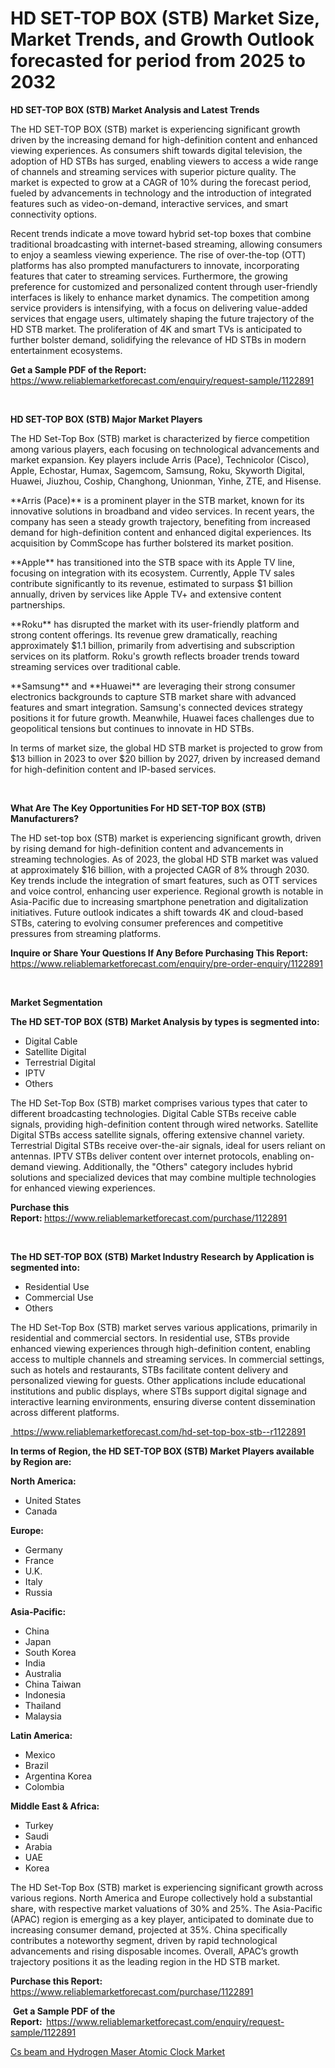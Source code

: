 <p><h1>HD SET-TOP BOX (STB) Market Size, Market Trends, and Growth Outlook forecasted for period from 2025 to 2032</h1></p><p><strong>HD SET-TOP BOX (STB) Market Analysis and Latest Trends</strong></p>
<p><p>The HD SET-TOP BOX (STB) market is experiencing significant growth driven by the increasing demand for high-definition content and enhanced viewing experiences. As consumers shift towards digital television, the adoption of HD STBs has surged, enabling viewers to access a wide range of channels and streaming services with superior picture quality. The market is expected to grow at a CAGR of 10% during the forecast period, fueled by advancements in technology and the introduction of integrated features such as video-on-demand, interactive services, and smart connectivity options.</p><p>Recent trends indicate a move toward hybrid set-top boxes that combine traditional broadcasting with internet-based streaming, allowing consumers to enjoy a seamless viewing experience. The rise of over-the-top (OTT) platforms has also prompted manufacturers to innovate, incorporating features that cater to streaming services. Furthermore, the growing preference for customized and personalized content through user-friendly interfaces is likely to enhance market dynamics. The competition among service providers is intensifying, with a focus on delivering value-added services that engage users, ultimately shaping the future trajectory of the HD STB market. The proliferation of 4K and smart TVs is anticipated to further bolster demand, solidifying the relevance of HD STBs in modern entertainment ecosystems.</p></p>
<p><strong>Get a Sample PDF of the Report:&nbsp;</strong> <a href="https://www.reliablemarketforecast.com/enquiry/request-sample/1122891?utm_campaign=1141&utm_medium=2&utm_source=Github&utm_content=ia&utm_term=13022025&utm_id=hd-set-top-box-stb">https://www.reliablemarketforecast.com/enquiry/request-sample/1122891</a></p>
<p>&nbsp;</p>
<p><strong>HD SET-TOP BOX (STB) Major Market Players</strong></p>
<p><p>The HD Set-Top Box (STB) market is characterized by fierce competition among various players, each focusing on technological advancements and market expansion. Key players include Arris (Pace), Technicolor (Cisco), Apple, Echostar, Humax, Sagemcom, Samsung, Roku, Skyworth Digital, Huawei, Jiuzhou, Coship, Changhong, Unionman, Yinhe, ZTE, and Hisense.</p><p>**Arris (Pace)** is a prominent player in the STB market, known for its innovative solutions in broadband and video services. In recent years, the company has seen a steady growth trajectory, benefiting from increased demand for high-definition content and enhanced digital experiences. Its acquisition by CommScope has further bolstered its market position.</p><p>**Apple** has transitioned into the STB space with its Apple TV line, focusing on integration with its ecosystem. Currently, Apple TV sales contribute significantly to its revenue, estimated to surpass $1 billion annually, driven by services like Apple TV+ and extensive content partnerships.</p><p>**Roku** has disrupted the market with its user-friendly platform and strong content offerings. Its revenue grew dramatically, reaching approximately $1.1 billion, primarily from advertising and subscription services on its platform. Roku's growth reflects broader trends toward streaming services over traditional cable.</p><p>**Samsung** and **Huawei** are leveraging their strong consumer electronics backgrounds to capture STB market share with advanced features and smart integration. Samsung's connected devices strategy positions it for future growth. Meanwhile, Huawei faces challenges due to geopolitical tensions but continues to innovate in HD STBs.</p><p>In terms of market size, the global HD STB market is projected to grow from $13 billion in 2023 to over $20 billion by 2027, driven by increased demand for high-definition content and IP-based services.</p></p>
<p>&nbsp;</p>
<p><strong>What Are The Key Opportunities For HD SET-TOP BOX (STB) Manufacturers?</strong></p>
<p><p>The HD set-top box (STB) market is experiencing significant growth, driven by rising demand for high-definition content and advancements in streaming technologies. As of 2023, the global HD STB market was valued at approximately $16 billion, with a projected CAGR of 8% through 2030. Key trends include the integration of smart features, such as OTT services and voice control, enhancing user experience. Regional growth is notable in Asia-Pacific due to increasing smartphone penetration and digitalization initiatives. Future outlook indicates a shift towards 4K and cloud-based STBs, catering to evolving consumer preferences and competitive pressures from streaming platforms.</p></p>
<p><strong>Inquire or Share Your Questions If Any Before Purchasing This Report:</strong> <a href="https://www.reliablemarketforecast.com/enquiry/pre-order-enquiry/1122891?utm_campaign=1141&utm_medium=2&utm_source=Github&utm_content=ia&utm_term=13022025&utm_id=hd-set-top-box-stb">https://www.reliablemarketforecast.com/enquiry/pre-order-enquiry/1122891</a></p>
<p>&nbsp;</p>
<p><strong>Market Segmentation</strong></p>
<p><strong>The HD SET-TOP BOX (STB) Market Analysis by types is segmented into:</strong></p>
<p><ul><li>Digital Cable</li><li>Satellite Digital</li><li>Terrestrial Digital</li><li>IPTV</li><li>Others</li></ul></p>
<p><p>The HD Set-Top Box (STB) market comprises various types that cater to different broadcasting technologies. Digital Cable STBs receive cable signals, providing high-definition content through wired networks. Satellite Digital STBs access satellite signals, offering extensive channel variety. Terrestrial Digital STBs receive over-the-air signals, ideal for users reliant on antennas. IPTV STBs deliver content over internet protocols, enabling on-demand viewing. Additionally, the "Others" category includes hybrid solutions and specialized devices that may combine multiple technologies for enhanced viewing experiences.</p></p>
<p><strong>Purchase this Report:&nbsp;</strong><a href="https://www.reliablemarketforecast.com/purchase/1122891?utm_campaign=1141&utm_medium=2&utm_source=Github&utm_content=ia&utm_term=13022025&utm_id=hd-set-top-box-stb">https://www.reliablemarketforecast.com/purchase/1122891</a></p>
<p>&nbsp;</p>
<p><strong>The HD SET-TOP BOX (STB) Market Industry Research by Application is segmented into:</strong></p>
<p><ul><li>Residential Use</li><li>Commercial Use</li><li>Others</li></ul></p>
<p><p>The HD Set-Top Box (STB) market serves various applications, primarily in residential and commercial sectors. In residential use, STBs provide enhanced viewing experiences through high-definition content, enabling access to multiple channels and streaming services. In commercial settings, such as hotels and restaurants, STBs facilitate content delivery and personalized viewing for guests. Other applications include educational institutions and public displays, where STBs support digital signage and interactive learning environments, ensuring diverse content dissemination across different platforms.</p></p>
<p><a href="https://www.reliablemarketforecast.com/hd-set-top-box-stb--r1122891?utm_campaign=1141&utm_medium=2&utm_source=Github&utm_content=ia&utm_term=13022025&utm_id=hd-set-top-box-stb">&nbsp;https://www.reliablemarketforecast.com/hd-set-top-box-stb--r1122891</a></p>
<p><strong>In terms of Region, the HD SET-TOP BOX (STB) Market Players available by Region are:</strong></p>
<p>
    <p> <strong> North America: </strong>
        <ul>
            <li>United States</li>
            <li>Canada</li>
        </ul>
        </p> 
    <p> <strong> Europe: </strong>
        <ul>
            <li>Germany</li>
            <li>France</li>
            <li>U.K.</li>
            <li>Italy</li>
            <li>Russia</li>
        </ul>
        </p> 
    <p> <strong> Asia-Pacific: </strong>
        <ul>
            <li>China</li>
            <li>Japan</li>
            <li>South Korea</li>
            <li>India</li>
            <li>Australia</li>
            <li>China Taiwan</li>
            <li>Indonesia</li>
            <li>Thailand</li>
            <li>Malaysia</li>
        </ul>
        </p> 
    <p> <strong> Latin America: </strong>
        <ul>
            <li>Mexico</li>
            <li>Brazil</li>
            <li>Argentina Korea</li>
            <li>Colombia</li>
        </ul>
        </p> 
    <p> <strong> Middle East & Africa: </strong>
        <ul>
            <li>Turkey</li>
            <li>Saudi</li>
            <li>Arabia</li>
            <li>UAE</li>
            <li>Korea</li>
        </ul>
    </p>
    </p>
<p><p>The HD Set-Top Box (STB) market is experiencing significant growth across various regions. North America and Europe collectively hold a substantial share, with respective market valuations of 30% and 25%. The Asia-Pacific (APAC) region is emerging as a key player, anticipated to dominate due to increasing consumer demand, projected at 35%. China specifically contributes a noteworthy segment, driven by rapid technological advancements and rising disposable incomes. Overall, APAC’s growth trajectory positions it as the leading region in the HD STB market.</p></p>
<p><strong>Purchase this Report: </strong><a href="https://www.reliablemarketforecast.com/purchase/1122891?utm_campaign=1141&utm_medium=2&utm_source=Github&utm_content=ia&utm_term=13022025&utm_id=hd-set-top-box-stb">https://www.reliablemarketforecast.com/purchase/1122891</a></p>
<p>&nbsp;<strong>Get a Sample PDF of the Report:&nbsp;&nbsp;</strong><a href="https://www.reliablemarketforecast.com/enquiry/request-sample/1122891?utm_campaign=1141&utm_medium=2&utm_source=Github&utm_content=ia&utm_term=13022025&utm_id=hd-set-top-box-stb">https://www.reliablemarketforecast.com/enquiry/request-sample/1122891</a></p>
<p><strong></strong></p>
<p><p><a href="https://github.com/FassouRP/Market-Research-Report-List-7/blob/main/cs-beam-and-hydrogen-maser-atomic-clock-market.md?utm_campaign=1141&utm_medium=2&utm_source=Github&utm_content=ia&utm_term=13022025&utm_id=hd-set-top-box-stb">Cs beam and Hydrogen Maser Atomic Clock Market</a></p></p>